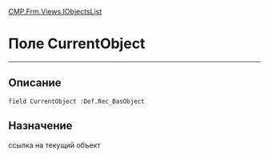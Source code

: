 ﻿---
Link: CMP.Frm.Views.IObjectsList.@CurrentObject
---

<!---  Навигация
[Имя проекта](#) :
-->
[CMP.Frm.Views.IObjectsList](Default)

# Поле CurrentObject
---

## Описание

    field CurrentObject :Def.Rec_BasObject

<!--
## Аргументы{#Args}

### Аргумент1

Описание аргумента 1
-->

## Назначение

ссылка на текущий объект

<!--
## Пример

    CurrentObject...
-->


